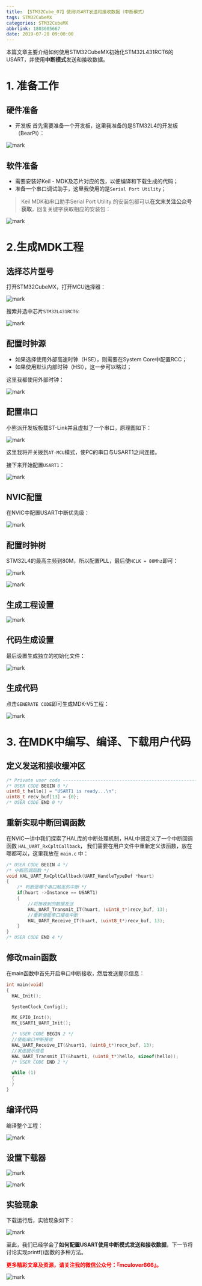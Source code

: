 ```yaml
---
title: 【STM32Cube_07】使用USART发送和接收数据（中断模式）
tags: STM32CubeMX
categories: STM32CubeMX
abbrlink: 1803605667
date: 2019-07-28 09:00:00
---
```


本篇文章主要介绍如何使用STM32CubeMX初始化STM32L431RCT6的USART，并使用**中断模式**发送和接收数据。
<!--more-->
# 1. 准备工作
## 硬件准备
- 开发板
首先需要准备一个开发板，这里我准备的是STM32L4的开发板（BearPi）：

![mark](http://mculover666.cn/image/20190806/9uiPTi5odYSj.png?imageslim)

## 软件准备
- 需要安装好Keil - MDK及芯片对应的包，以便编译和下载生成的代码；
- 准备一个串口调试助手，这里我使用的是`Serial Port Utility`；

>Keil MDK和串口助手Serial Port Utility 的安装包都可以**在文末关注公众号获取**，回复关键字获取相应的安装包：

![mark](http://mculover666.cn/image/20190814/gubaOwmETp1w.png?imageslim)

# 2.生成MDK工程
## 选择芯片型号
打开STM32CubeMX，打开MCU选择器：

![mark](http://mculover666.cn/image/20190806/gBP6glmUSH80.png?imageslim)

搜索并选中芯片`STM32L431RCT6`:

![mark](http://mculover666.cn/image/20190806/gnyHwdl53uVD.png?imageslim)

## 配置时钟源

- 如果选择使用外部高速时钟（HSE），则需要在System Core中配置RCC；
- 如果使用默认内部时钟（HSI），这一步可以略过；

这里我都使用外部时钟：

![mark](http://mculover666.cn/image/20190806/k593lGGb5tlW.png?imageslim)

## 配置串口
小熊派开发板板载ST-Link并且虚拟了一个串口，原理图如下：

![mark](http://mculover666.cn/image/20190814/IwyXONVefPx9.png?imageslim)

这里我将开关拨到`AT-MCU`模式，使PC的串口与USART1之间连接。

接下来开始配置`USART1`：

![mark](http://mculover666.cn/image/20190814/nLMRMYtmzghl.png?imageslim)

## NVIC配置
在NVIC中配置USART中断优先级：

![mark](http://mculover666.cn/image/20190816/Uw6jxzmblvJW.png?imageslim)

## 配置时钟树
STM32L4的最高主频到80M，所以配置PLL，最后使`HCLK = 80Mhz`即可：

![mark](http://mculover666.cn/image/20190806/1TQg7frjRpVr.png?imageslim)

![mark](http://mculover666.cn/image/20190814/AITGSflAXS45.png?imageslim)

## 生成工程设置

![mark](http://mculover666.cn/image/20190816/RUWz76PbSunq.png?imageslim)

## 代码生成设置

最后设置生成独立的初始化文件：

![mark](http://mculover666.cn/image/20190812/PwTCS6QzHiyG.png?imageslim)

## 生成代码

点击`GENERATE CODE`即可生成MDK-V5工程：

![mark](http://mculover666.cn/image/20190806/s0jGhLBWW6Cm.png?imageslim)

# 3. 在MDK中编写、编译、下载用户代码
## 定义发送和接收缓冲区
```c
/* Private user code ---------------------------------------------------------*/
/* USER CODE BEGIN 0 */
uint8_t hello[] = "USART1 is ready...\n";
uint8_t recv_buf[13] = {0};
/* USER CODE END 0 */
```
## 重新实现中断回调函数
在NVIC一讲中我们探索了HAL库的中断处理机制，HAL中弱定义了一个中断回调函数 `HAL_UART_RxCpltCallback`， 我们需要在用户文件中重新定义该函数，放在哪都可以，这里我放在 `main.c` 中：
```c
/* USER CODE BEGIN 4 */
/* 中断回调函数 */
void HAL_UART_RxCpltCallback(UART_HandleTypeDef *huart)
{
	/* 判断是哪个串口触发的中断 */
	if(huart ->Instance == USART1)
	{
		//将接收到的数据发送
		HAL_UART_Transmit_IT(huart, (uint8_t*)recv_buf, 13);
		//重新使能串口接收中断
		HAL_UART_Receive_IT(huart, (uint8_t*)recv_buf, 13);
	}
}
/* USER CODE END 4 */
```
## 修改main函数
在main函数中首先开启串口中断接收，然后发送提示信息：
```c
int main(void)
{
  HAL_Init();

  SystemClock_Config();

  MX_GPIO_Init();
  MX_USART1_UART_Init();

  /* USER CODE BEGIN 2 */
  //使能串口中断接收
  HAL_UART_Receive_IT(&huart1, (uint8_t*)recv_buf, 13);
  //发送提示信息
  HAL_UART_Transmit_IT(&huart1, (uint8_t*)hello, sizeof(hello));
  /* USER CODE END 2 */

  while (1)
  {
  }
}
```

## 编译代码

编译整个工程：

![mark](http://mculover666.cn/image/20190816/u6VALN7Rhqr0.png?imageslim)

## 设置下载器

![mark](http://mculover666.cn/image/20190812/PHve6DYPkO9M.png?imageslim)

![mark](http://mculover666.cn/image/20190812/djSNbMCj6Hh6.png?imageslim)

## 实验现象
下载运行后，实验现象如下：

![mark](http://mculover666.cn/image/20190816/RJHLbTakyimI.png?imageslim)

至此，我们已经学会了**如何配置USART使用中断模式发送和接收数据**，下一节将讨论实现printf()函数的多种方法。

**<font color="#FF0000">更多精彩文章及资源，请关注我的微信公众号：『mculover666』。</font>**

![mark](http://mculover666.cn/image/20190814/NQqt1eRxrl1K.png?imageslim)